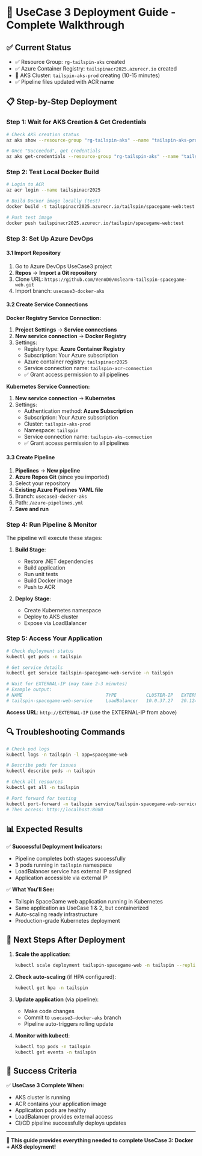 # 🚀 UseCase 3 Deployment Guide - Complete Walkthrough

## ✅ **Current Status**
- ✅ Resource Group: `rg-tailspin-aks` created
- ✅ Azure Container Registry: `tailspinacr2025.azurecr.io` created
- 🔄 AKS Cluster: `tailspin-aks-prod` creating (10-15 minutes)
- ✅ Pipeline files updated with ACR name

## 📋 **Step-by-Step Deployment**

### **Step 1: Wait for AKS Creation & Get Credentials**

```bash
# Check AKS creation status
az aks show --resource-group "rg-tailspin-aks" --name "tailspin-aks-prod" --query "provisioningState" -o tsv

# Once "Succeeded", get credentials
az aks get-credentials --resource-group "rg-tailspin-aks" --name "tailspin-aks-prod"
```

### **Step 2: Test Local Docker Build**

```bash
# Login to ACR
az acr login --name tailspinacr2025

# Build Docker image locally (test)
docker build -t tailspinacr2025.azurecr.io/tailspin/spacegame-web:test .

# Push test image
docker push tailspinacr2025.azurecr.io/tailspin/spacegame-web:test
```

### **Step 3: Set Up Azure DevOps**

#### **3.1 Import Repository**
1. Go to Azure DevOps UseCase3 project
2. **Repos** → **Import a Git repository**
3. Clone URL: `https://github.com/VennD0/mslearn-tailspin-spacegame-web.git`
4. Import branch: `usecase3-docker-aks`

#### **3.2 Create Service Connections**

**Docker Registry Service Connection:**
1. **Project Settings** → **Service connections**
2. **New service connection** → **Docker Registry**
3. Settings:
   - Registry type: **Azure Container Registry**
   - Subscription: Your Azure subscription
   - Azure container registry: `tailspinacr2025`
   - Service connection name: `tailspin-acr-connection`
   - ✅ Grant access permission to all pipelines

**Kubernetes Service Connection:**
1. **New service connection** → **Kubernetes**
2. Settings:
   - Authentication method: **Azure Subscription**
   - Subscription: Your Azure subscription
   - Cluster: `tailspin-aks-prod`
   - Namespace: `tailspin`
   - Service connection name: `tailspin-aks-connection`
   - ✅ Grant access permission to all pipelines

#### **3.3 Create Pipeline**
1. **Pipelines** → **New pipeline**
2. **Azure Repos Git** (since you imported)
3. Select your repository
4. **Existing Azure Pipelines YAML file**
5. Branch: `usecase3-docker-aks`
6. Path: `/azure-pipelines.yml`
7. **Save and run**

### **Step 4: Run Pipeline & Monitor**

The pipeline will execute these stages:
1. **Build Stage**: 
   - Restore .NET dependencies
   - Build application
   - Run unit tests
   - Build Docker image
   - Push to ACR

2. **Deploy Stage**:
   - Create Kubernetes namespace
   - Deploy to AKS cluster
   - Expose via LoadBalancer

### **Step 5: Access Your Application**

```bash
# Check deployment status
kubectl get pods -n tailspin

# Get service details
kubectl get service tailspin-spacegame-web-service -n tailspin

# Wait for EXTERNAL-IP (may take 2-3 minutes)
# Example output:
# NAME                               TYPE           CLUSTER-IP   EXTERNAL-IP      PORT(S)        AGE
# tailspin-spacegame-web-service     LoadBalancer   10.0.37.27   20.124.123.45    80:30572/TCP   2m
```

**Access URL**: `http://EXTERNAL-IP` (use the EXTERNAL-IP from above)

## 🔍 **Troubleshooting Commands**

```bash
# Check pod logs
kubectl logs -n tailspin -l app=spacegame-web

# Describe pods for issues
kubectl describe pods -n tailspin

# Check all resources
kubectl get all -n tailspin

# Port forward for testing
kubectl port-forward -n tailspin service/tailspin-spacegame-web-service 8080:80
# Then access: http://localhost:8080
```

## 📊 **Expected Results**

✅ **Successful Deployment Indicators:**
- Pipeline completes both stages successfully
- 3 pods running in `tailspin` namespace
- LoadBalancer service has external IP assigned
- Application accessible via external IP

✅ **What You'll See:**
- Tailspin SpaceGame web application running in Kubernetes
- Same application as UseCase 1 & 2, but containerized
- Auto-scaling ready infrastructure
- Production-grade Kubernetes deployment

## 🎯 **Next Steps After Deployment**

1. **Scale the application**:
   ```bash
   kubectl scale deployment tailspin-spacegame-web -n tailspin --replicas=5
   ```

2. **Check auto-scaling** (if HPA configured):
   ```bash
   kubectl get hpa -n tailspin
   ```

3. **Update application** (via pipeline):
   - Make code changes
   - Commit to `usecase3-docker-aks` branch
   - Pipeline auto-triggers rolling update

4. **Monitor with kubectl**:
   ```bash
   kubectl top pods -n tailspin
   kubectl get events -n tailspin
   ```

## 🎉 **Success Criteria**

✅ **UseCase 3 Complete When:**
- AKS cluster is running
- ACR contains your application image
- Application pods are healthy
- LoadBalancer provides external access
- CI/CD pipeline successfully deploys updates

---

**📝 This guide provides everything needed to complete UseCase 3: Docker + AKS deployment!**